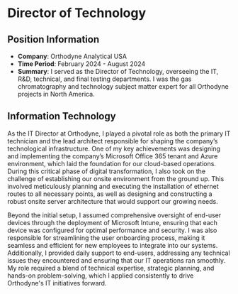 # Director of Technology

## Position Information

- **Company**: Orthodyne Analytical USA
- **Time Period**: February 2024 - August 2024
- **Summary**: I served as the Director of Technology, overseeing the IT, R&D, technical, and final testing departments. I was the gas chromatography and technology subject matter expert for all Orthodyne projects in North America.

## Information Technology

As the IT Director at Orthodyne, I played a pivotal role as both the primary IT technician and the lead architect responsible for shaping the company’s technological infrastructure. One of my key achievements was designing and implementing the company’s Microsoft Office 365 tenant and Azure environment, which laid the foundation for our cloud-based operations. During this critical phase of digital transformation, I also took on the challenge of establishing our onsite environment from the ground up. This involved meticulously planning and executing the installation of ethernet routes to all necessary points, as well as designing and constructing a robust onsite server architecture that would support our growing needs.

Beyond the initial setup, I assumed comprehensive oversight of end-user devices through the deployment of Microsoft Intune, ensuring that each device was configured for optimal performance and security. I was also responsible for streamlining the user onboarding process, making it seamless and efficient for new employees to integrate into our systems. Additionally, I provided daily support to end-users, addressing any technical issues they encountered and ensuring that our IT operations ran smoothly. My role required a blend of technical expertise, strategic planning, and hands-on problem-solving, which I applied consistently to drive Orthodyne's IT initiatives forward.
